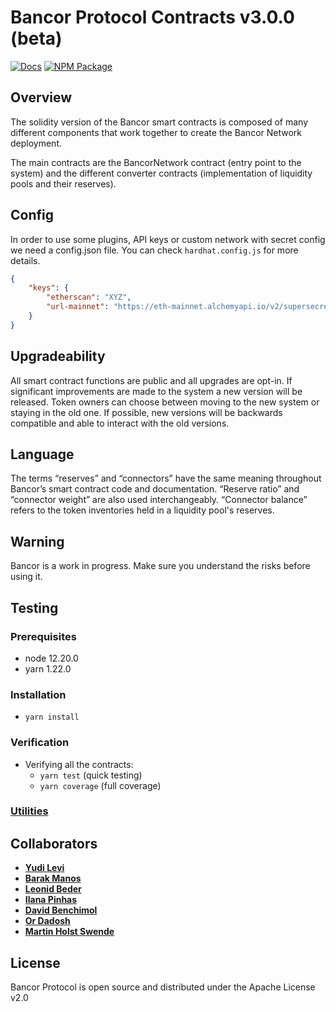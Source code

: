 ﻿# Bancor Protocol Contracts v3.0.0 (beta)

[![Docs](https://img.shields.io/badge/docs-%F0%9F%93%84-blue)](https://docs.bancor.network/)
[![NPM Package](https://img.shields.io/npm/v/@bancor/contracts-solidity.svg)](https://www.npmjs.org/package/@bancor/contracts-solidity)

## Overview

The solidity version of the Bancor smart contracts is composed of many different components that work together to create the Bancor Network deployment.

The main contracts are the BancorNetwork contract (entry point to the system) and the different converter contracts (implementation of liquidity pools and their reserves).

## Config

In order to use some plugins, API keys or custom network with secret config we need a config.json file. You can check `hardhat.config.js` for more details.

```json
{
    "keys": {
        "etherscan": "XYZ",
        "url-mainnet": "https://eth-mainnet.alchemyapi.io/v2/supersecretcode"
    }
}
```

## Upgradeability

All smart contract functions are public and all upgrades are opt-in. If significant improvements are made to the system a new version will be released. Token owners can choose between moving to the new system or staying in the old one. If possible, new versions will be backwards compatible and able to interact with the old versions.

## Language

The terms “reserves” and “connectors” have the same meaning throughout Bancor’s smart contract code and documentation. “Reserve ratio” and “connector weight” are also used interchangeably. “Connector balance” refers to the token inventories held in a liquidity pool's reserves.

## Warning

Bancor is a work in progress. Make sure you understand the risks before using it.

## Testing

### Prerequisites

-   node 12.20.0
-   yarn 1.22.0

### Installation

-   `yarn install`

### Verification

-   Verifying all the contracts:
    -   `yarn test` (quick testing)
    -   `yarn coverage` (full coverage)

### [Utilities](utils/README.md)

## Collaborators

-   **[Yudi Levi](https://github.com/yudilevi)**
-   **[Barak Manos](https://github.com/barakman)**
-   **[Leonid Beder](https://github.com/lbeder)**
-   **[Ilana Pinhas](https://github.com/ilanapi)**
-   **[David Benchimol](https://github.com/davidbancor)**
-   **[Or Dadosh](https://github.com/ordd)**
-   **[Martin Holst Swende](https://github.com/holiman)**

## License

Bancor Protocol is open source and distributed under the Apache License v2.0
